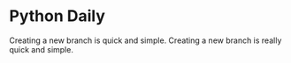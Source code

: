 # Python Daily

Creating a new branch is quick and simple.
Creating a new branch is really quick and simple.
